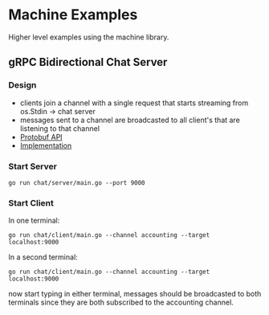 # Machine Examples

Higher level examples using the machine library.

## gRPC Bidirectional Chat Server

### Design

- clients join a channel with a single request that starts streaming from os.Stdin -> chat server
- messages sent to a channel are broadcasted to all client's that are listening to that channel
- [Protobuf API](chat/chat.proto)
- [Implementation](chat/chat.go)

### Start Server

    go run chat/server/main.go --port 9000


### Start Client
In one terminal:

    go run chat/client/main.go --channel accounting --target localhost:9000
    
In a second terminal:

    go run chat/client/main.go --channel accounting --target localhost:9000

now start typing in either terminal, messages should be broadcasted to both terminals since they are both 
subscribed to the accounting channel.
    